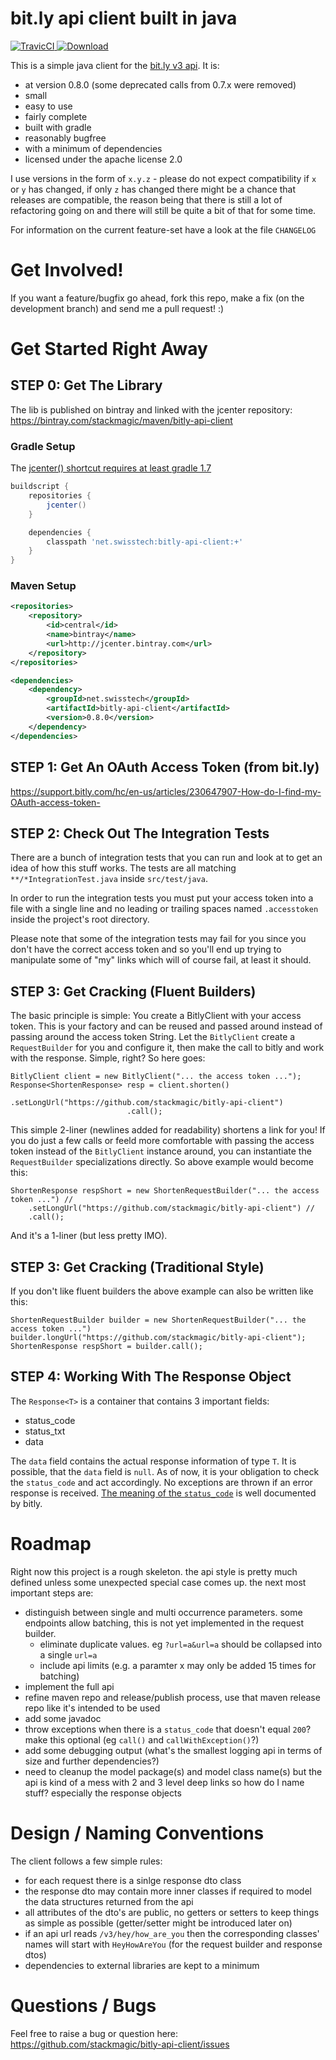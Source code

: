 # bit.ly api client built in java

[ ![TravicCI](https://travis-ci.org/stackmagic/bitly-api-client.svg?branch=master) ](https://travis-ci.org/stackmagic/bitly-api-client)
[ ![Download](https://api.bintray.com/packages/stackmagic/maven/bitly-api-client/images/download.svg) ](https://bintray.com/stackmagic/maven/bitly-api-client/_latestVersion)

This is a simple java client for the [bit.ly v3 api](http://dev.bitly.com/api.html). It is:

* at version 0.8.0 (some deprecated calls from 0.7.x were removed)
* small
* easy to use
* fairly complete
* built with gradle
* reasonably bugfree
* with a minimum of dependencies
* licensed under the apache license 2.0

I use versions in the form of `x.y.z` - please do not expect compatibility if `x` or `y` has changed, if only `z` has changed there might be a chance that releases are compatible, the reason being that there is still a lot of refactoring going on and there will still be quite a bit of that for some time.

For information on the current feature-set have a look at the file `CHANGELOG`

# Get Involved!

If you want a feature/bugfix go ahead, fork this repo, make a fix (on the development branch) and send me a pull request! :)

# Get Started Right Away

## STEP 0: Get The Library

The lib is published on bintray and linked with the jcenter repository:
https://bintray.com/stackmagic/maven/bitly-api-client

### Gradle Setup

The [jcenter() shortcut requires at least gradle 1.7](http://www.gradle.org/docs/1.7/release-notes#jcenter-repository-support)

```groovy
buildscript {
    repositories {
        jcenter()
    }

    dependencies {
        classpath 'net.swisstech:bitly-api-client:+'
    }
}
```

### Maven Setup

```xml
<repositories>
    <repository>
        <id>central</id>
        <name>bintray</name>
        <url>http://jcenter.bintray.com</url>
    </repository>
</repositories>

<dependencies>
    <dependency>
        <groupId>net.swisstech</groupId>
        <artifactId>bitly-api-client</artifactId>
        <version>0.8.0</version>
    </dependency>
</dependencies>
```

## STEP 1: Get An OAuth Access Token (from bit.ly)

https://support.bitly.com/hc/en-us/articles/230647907-How-do-I-find-my-OAuth-access-token-

## STEP 2: Check Out The Integration Tests

There are a bunch of integration tests that you can run and look at to get an idea of how this stuff works. The tests are all matching `**/*IntegrationTest.java` inside `src/test/java`.

In order to run the integration tests you must put your access token into a file with a single line and no leading or trailing spaces named `.accesstoken` inside the project's root directory.

Please note that some of the integration tests may fail for you since you don't have the correct access token and so you'll end up trying to manipulate some of "my" links which will of course fail, at least it should.

## STEP 3: Get Cracking (Fluent Builders)

The basic principle is simple: You create a BitlyClient with your access token. This is your factory and can be reused and passed around instead of passing around the access token String. Let the `BitlyClient` create a `RequestBuilder` for you and configure it, then make the call to bitly and work with the response. Simple, right? So here goes:

```
BitlyClient client = new BitlyClient("... the access token ...");
Response<ShortenResponse> resp = client.shorten()
                          .setLongUrl("https://github.com/stackmagic/bitly-api-client")
                          .call();
```

This simple 2-liner (newlines added for readability) shortens a link for you! If you do just a few calls or feeld more comfortable with passing the access token instead of the `BitlyClient` instance around, you can instantiate the `RequestBuilder` specializations directly. So above example would become this:

```
ShortenResponse respShort = new ShortenRequestBuilder("... the access token ...") //
    .setLongUrl("https://github.com/stackmagic/bitly-api-client") //
    .call();
```

And it's a 1-liner (but less pretty IMO).

## STEP 3: Get Cracking (Traditional Style)

If you don't like fluent builders the above example can also be written like this:

```
ShortenRequestBuilder builder = new ShortenRequestBuilder("... the access token ...")
builder.longUrl("https://github.com/stackmagic/bitly-api-client");
ShortenResponse respShort = builder.call();
```

## STEP 4: Working With The Response Object

The `Response<T>` is a container that contains 3 important fields:

* status_code
* status_txt
* data

The `data` field contains the actual response information of type `T`. It is possible, that the `data` field is `null`. As of now, it is your obligation to check the `status_code` and act accordingly. No exceptions are thrown if an error response is received. [The meaning of the `status_code`](http://dev.bitly.com/formats.html) is well documented by bitly.

# Roadmap

Right now this project is a rough skeleton. the api style is pretty much defined unless some unexpected special case comes up. the next most important steps are:

* distinguish between single and multi occurrence parameters. some endpoints allow batching, this is not yet implemented in the request builder.
  * eliminate duplicate values. eg `?url=a&url=a` should be collapsed into a single `url=a`
  * include api limits (e.g. a paramter x may only be added 15 times for batching)
* implement the full api
* refine maven repo and release/publish process, use that maven release repo like it's intended to be used
* add some javadoc
* throw exceptions when there is a `status_code` that doesn't equal `200`? make this optional (eg `call()` and `callWithException()`?)
* add some debugging output (what's the smallest logging api in terms of size and further dependencies?)
* need to cleanup the model package(s) and model class name(s) but the api is kind of a mess with 2 and 3 level deep links so how do I name stuff? especially the response objects

# Design / Naming Conventions

The client follows a few simple rules:

* for each request there is a sinlge response dto class
* the response dto may contain more inner classes if required to model the data structures returned from the api
* all attributes of the dto's are public, no getters or setters to keep things as simple as possible (getter/setter might be introduced later on)
* if an api url reads `/v3/hey/how_are_you` then the corresponding classes' names will start with `HeyHowAreYou` (for the request builder and response dtos)
* dependencies to external libraries are kept to a minimum

# Questions / Bugs

Feel free to raise a bug or question here: https://github.com/stackmagic/bitly-api-client/issues
